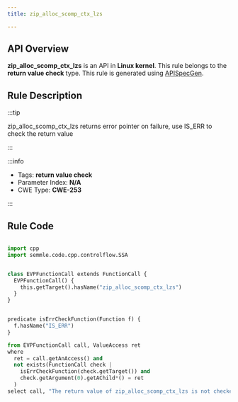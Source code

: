 ```yaml
---
title: zip_alloc_scomp_ctx_lzs

---
```



## API Overview
**zip_alloc_scomp_ctx_lzs** is an API in **Linux kernel**. This rule belongs to the **return value check** type. This rule is generated using [APISpecGen](../../tools/APISpecGen).
## Rule Description

:::tip

zip_alloc_scomp_ctx_lzs returns error pointer on failure, use IS_ERR to check the return value

:::

:::info

- Tags: **return value check**
- Parameter Index: **N/A**
- CWE Type: **CWE-253**

:::

## Rule Code
```python

import cpp
import semmle.code.cpp.controlflow.SSA


class EVPFunctionCall extends FunctionCall {
  EVPFunctionCall() {
    this.getTarget().hasName("zip_alloc_scomp_ctx_lzs")
  }
}


predicate isErrCheckFunction(Function f) {
  f.hasName("IS_ERR") 
}

from EVPFunctionCall call, ValueAccess ret
where
  ret = call.getAnAccess() and
  not exists(FunctionCall check |
    isErrCheckFunction(check.getTarget()) and
    check.getArgument(0).getAChild*() = ret
  )
select call, "The return value of zip_alloc_scomp_ctx_lzs is not checked with IS_ERR."
    
```